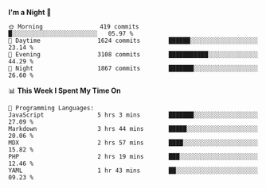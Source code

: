 <!--START_SECTION:waka-->
**I'm a Night 🦉** 

```text
🌞 Morning                419 commits         █░░░░░░░░░░░░░░░░░░░░░░░░   05.97 % 
🌆 Daytime                1624 commits        ██████░░░░░░░░░░░░░░░░░░░   23.14 % 
🌃 Evening                3108 commits        ███████████░░░░░░░░░░░░░░   44.29 % 
🌙 Night                  1867 commits        ███████░░░░░░░░░░░░░░░░░░   26.60 % 
```


📊 **This Week I Spent My Time On** 

```text
💬 Programming Languages: 
JavaScript               5 hrs 3 mins        ███████░░░░░░░░░░░░░░░░░░   27.09 % 
Markdown                 3 hrs 44 mins       █████░░░░░░░░░░░░░░░░░░░░   20.06 % 
MDX                      2 hrs 57 mins       ████░░░░░░░░░░░░░░░░░░░░░   15.82 % 
PHP                      2 hrs 19 mins       ███░░░░░░░░░░░░░░░░░░░░░░   12.46 % 
YAML                     1 hr 43 mins        ██░░░░░░░░░░░░░░░░░░░░░░░   09.23 % 
```


<!--END_SECTION:waka-->
